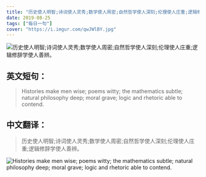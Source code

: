 ```yaml
---
title: "历史使人明智;诗词使人灵秀;数学使人周密;自然哲学使人深刻;伦理使人庄重;逻辑修辞学使人善辨。 "
date: 2019-08-25
tags: ["每日一句"]
cover: "https://i.imgur.com/qwJWlBY.jpg"
---
```


![历史使人明智;诗词使人灵秀;数学使人周密;自然哲学使人深刻;伦理使人庄重;逻辑修辞学使人善辨。 ](https://i.imgur.com/7ynuo4V.jpg)

## 英文短句：
> Histories make men wise; poems witty; the mathematics subtle; natural philosophy deep; moral grave; logic and rhetoric able to contend.

<!--more-->

## 中文翻译：
> 历史使人明智;诗词使人灵秀;数学使人周密;自然哲学使人深刻;伦理使人庄重;逻辑修辞学使人善辨。 

![Histories make men wise; poems witty; the mathematics subtle; natural philosophy deep; moral grave; logic and rhetoric able to contend.](https://i.imgur.com/PvlZVfY.jpg)

